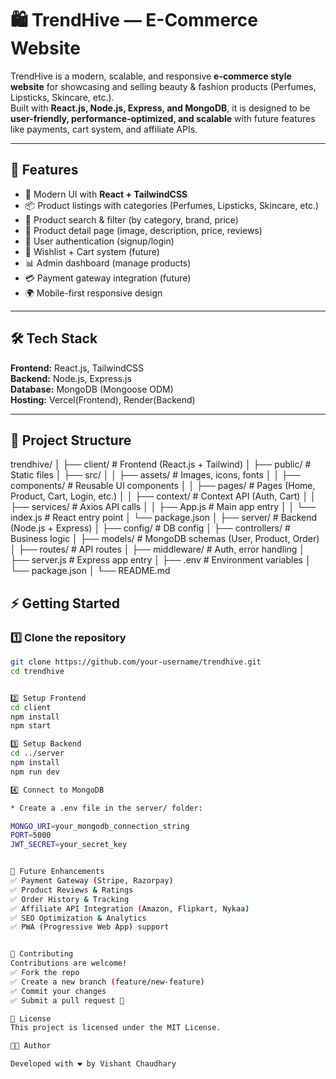 # 🛍️ TrendHive — E-Commerce Website

TrendHive is a modern, scalable, and responsive **e-commerce style website** for showcasing and selling beauty & fashion products (Perfumes, Lipsticks, Skincare, etc.).  
Built with **React.js, Node.js, Express, and MongoDB**, it is designed to be **user-friendly, performance-optimized, and scalable** with future features like payments, cart system, and affiliate APIs.

---

## 🚀 Features
- 🎨 Modern UI with **React + TailwindCSS**
- 📦 Product listings with categories (Perfumes, Lipsticks, Skincare, etc.)
- 🔎 Product search & filter (by category, brand, price)
- 📝 Product detail page (image, description, price, reviews)
- 👤 User authentication (signup/login)
- 🛒 Wishlist + Cart system (future)
- 📊 Admin dashboard (manage products)
- 💳 Payment gateway integration (future)
- 🌍 Mobile-first responsive design

---

## 🛠️ Tech Stack
**Frontend:** React.js, TailwindCSS  
**Backend:** Node.js, Express.js  
**Database:** MongoDB (Mongoose ODM)  
**Hosting:** Vercel(Frontend), Render(Backend)  

---

## 📂 Project Structure
trendhive/
│
├── client/                      # Frontend (React.js + Tailwind)
│   ├── public/                  # Static files
│   ├── src/
│   │   ├── assets/              # Images, icons, fonts
│   │   ├── components/          # Reusable UI components
│   │   ├── pages/               # Pages (Home, Product, Cart, Login, etc.)
│   │   ├── context/             # Context API (Auth, Cart)
│   │   ├── services/            # Axios API calls
│   │   ├── App.js               # Main app entry
│   │   └── index.js             # React entry point
│   └── package.json
│
├── server/                      # Backend (Node.js + Express)
│   ├── config/                  # DB config
│   ├── controllers/             # Business logic
│   ├── models/                  # MongoDB schemas (User, Product, Order)
│   ├── routes/                  # API routes
│   ├── middleware/              # Auth, error handling
│   ├── server.js                # Express app entry
│   ├── .env                     # Environment variables
│   └── package.json
│
└── README.md


## ⚡ Getting Started

### 1️⃣ Clone the repository
```bash
git clone https://github.com/your-username/trendhive.git
cd trendhive


2️⃣ Setup Frontend
cd client
npm install
npm start

3️⃣ Setup Backend
cd ../server
npm install
npm run dev

4️⃣ Connect to MongoDB

* Create a .env file in the server/ folder:

MONGO_URI=your_mongodb_connection_string
PORT=5000
JWT_SECRET=your_secret_key


🔮 Future Enhancements
✅ Payment Gateway (Stripe, Razorpay)
✅ Product Reviews & Ratings
✅ Order History & Tracking
✅ Affiliate API Integration (Amazon, Flipkart, Nykaa)
✅ SEO Optimization & Analytics
✅ PWA (Progressive Web App) support


🤝 Contributing
Contributions are welcome!
✅ Fork the repo
✅ Create a new branch (feature/new-feature)
✅ Commit your changes
✅ Submit a pull request 🚀

📜 License
This project is licensed under the MIT License.

👨‍💻 Author

Developed with ❤️ by Vishant Chaudhary
